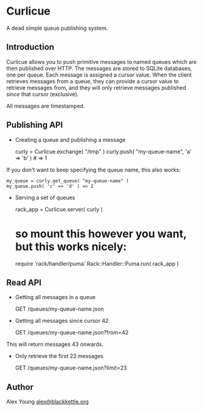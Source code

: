 Curlicue
========

A dead simple queue publishing system.

Introduction
------------

Curlicue allows you to push primitive messages to named queues which are
then published over HTTP.  The messages are stored to SQLite
databases, one per queue.  Each message is assigned a cursor value.
When the client retrieves messages from a queue, they can provide a
cursor value to retrieve messages from, and they will only retrieve
messages published *since* that cursor (exclusive).

All messages are timestamped.

Publishing API
--------------

* Creating a queue and publishing a message
    
    curly = Curlicue.exchange( "/tmp" )
    curly.push( "my-queue-name", 'a' => 'b' ) # => 1
    
If you don't want to keep specifying the queue name, this also works:

    my_queue = curly.get_queue( "my-queue-name" )
    my_queue.push( 'c' => 'd' ) => 2
    
* Serving a set of queues

    rack_app = Curlicue.server( curly ) 
    # so mount this however you want, but this works nicely:
    
    require 'rack/handler/puma'
    Rack::Handler::Puma.run( rack_app )
 

Read API
--------

* Getting all messages in a queue

    GET /queues/my-queue-name.json
    
* Getting all messages since cursor 42

    GET /queues/my-queue-name.json?from=42
    
This will return messages 43 onwards.

* Only retrieve the first 23 messages

    GET /queues/my-queue-name.json?limit=23


Author
------

Alex Young <alex@blackkettle.org>
